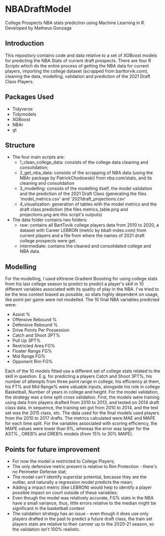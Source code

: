 # NBADraftModel 

College Prospects NBA stats prediction using Machine Learning in R.
Developed by Matheus Gonzaga

## Introduction

This repository contains code and data relative to a set of XGBoost models for predicting the NBA Stats of current draft prospects.
There are four R Scripts which do the entire process of getting the NBA data for current players, importing the college dataset (scrapped from barttorvik.com), cleaning the data,
modelling, validation and prediction of the 2021 Draft Class Players. 

## Packages Used
- Tidyverse
- Tidymodels
- XGBoost
- NBAr
- gt

## Structure

- The four main scripts are:
  - 1_clean_college_data: consists of the college data cleaning and consolidation;
  - 2_get_nba_data: consists of the scrapping of NBA data (using the NBAr package by PatrickChodowski) from nba.com/stats, and its cleaning and consolidation
  - 3_modelling: consists of the modelling itself, the model validation and the prediction of the 2021 Draft Class (generating the files 'model_metrics.csv' and 
  '2021draft_projections.csv'
  - 4_visualization: generation of tables with the model metrics and the draft class prediction (the files metrics_table.png and projections.png are this script's outputs)
- The data folder contains two folders:
  - raw: contains all BartTovik college players data from 2010 to 2020, a dataset with Career LEBRON (metric by bball-index.com) from current players and a file from where
  the names of 2021 draft college prospects were get.
  - intermediate: contains the cleaned and consolidated college and NBA data.


## Modelling

For the modelling, I used eXtreme Gradient Boosting for using college stats from his last college season to predict to predict a player's skill in 10 different variables
associated with its quality of play in the NBA. I've tried to be the less context biased as possible, so stats highly dependent on usage, 
like point per game were not modelled. The 10 final NBA variables predicted were:
  - Assist %
  - Offensive Rebound %
  - Defensive Rebound % 
  - Drive Points Per Possession
  - Catch and Shoot 3PT%
  - Pull Up 3PT%
  - Restricted Area FG%
  - Floater Range FG%
  - Mid Range FG%
  - Opponent Rim FG%

Each of the 10 models fitted use a different set of college stats related to the skill in question. E.g. for predicting a players Catch and Shoot 3PT%, his number of attempts 
from three point range in college, his efficiency at them, his FT% and Mid Range% were valuable inputs, alongside his role in college Basketball, Number of years in college
and height. 
For the model validation, the strategy was a time split cross validation. First, the models were training using data from players drafted from 2010 to 2013, and tested on 2014 draft 
class data. In sequence, the training set got from 2010 to 2014, and the test set was the 2015 class, etc. The data used for the final models used players from the 2010 to
2017 drafts. The metrics calculated were MAE and MAPE for each time split. For the variables associated with scoring efficiency, the MAPE values were lower than 9%, whereas the
error was larger for the AST% , OREB% and DREB% models (from 15% to 30% MAPE).

## Points for future improvement

- For now the model is restricted to College Players;
- The only defensive metric present is relative to Rim Protection - there's no Perimeter Defense stat;
- The model can't identify superstar potential, because they are the outlier, and naturally a regression model predicts the mean;
- Adding a impact metric (like LEBRON) would help to identify a player possible impact on court outside of these variables;
- Even though the model was relatively accurate, FG% stats in the NBA have a small variance, thus, little errors relative to the median might be significant in the 
basketball context
- The validation strategy has an issue - even though it does use only players drafted in the past to predict a future draft class, the train set players stats are relative
to their carreer up to the 2020-21 season, so the validation isn't 100% realistic.



## 
